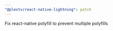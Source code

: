 ```yaml
---
"@plextv/react-native-lightning": patch
---
```


Fix react-native polyfill to prevent multiple polyfills
